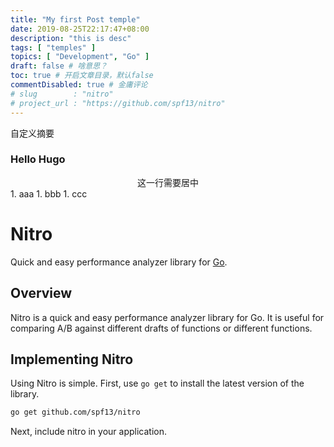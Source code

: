 ```yaml
---
title: "My first Post temple"
date: 2019-08-25T22:17:47+08:00
description: "this is desc"
tags: [ "temples" ]
topics: [ "Development", "Go" ]
draft: false # 啥意思？
toc: true # 开启文章目录，默认false
commentDisabled: true # 金庸评论
# slug        : "nitro"
# project_url : "https://github.com/spf13/nitro" 
---
```

自定义摘要
<!--more-->
### Hello Hugo

 <center>这一行需要居中</center> 1. aaa
 1. bbb
 1. ccc

 # Nitro

Quick and easy performance analyzer library for [Go](http://golang.org/).

## Overview

Nitro is a quick and easy performance analyzer library for Go.
It is useful for comparing A/B against different drafts of functions
or different functions.

## Implementing Nitro

Using Nitro is simple. First, use `go get` to install the latest version
of the library.
```bash
go get github.com/spf13/nitro
```
Next, include nitro in your application.